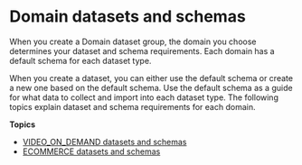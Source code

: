 # Domain datasets and schemas<a name="domain-datasets-and-schemas"></a>

 When you create a Domain dataset group, the domain you choose determines your dataset and schema requirements\. Each domain has a default schema for each dataset type\. 

When you create a dataset, you can either use the default schema or create a new one based on the default schema\. Use the default schema as a guide for what data to collect and import into each dataset type\. The following topics explain dataset and schema requirements for each domain\. 

**Topics**
+ [VIDEO\_ON\_DEMAND datasets and schemas](VIDEO-ON-DEMAND-datasets-and-schemas.md)
+ [ECOMMERCE datasets and schemas](ECOMMERCE-datasets-and-schemas.md)